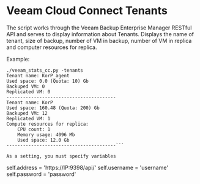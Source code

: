 # Veeam Cloud Connect Tenants

The script works through the Veeam Backup Enterprise Manager RESTful API and serves to display information about Tenants. Displays the name of tenant, size of backup, number of VM in backup, number of VM in replica and computer resources for replica.

Example:
```
./veeam_stats_cc.py -tenants
Tenant name: KorP_agent
Used space: 0.0 (Quota: 10) Gb
Backuped VM: 0
Replicated VM: 0
----------------------------------------
Tenant name: KorP
Used space: 160.48 (Quota: 200) Gb
Backuped VM: 12
Replicated VM: 1
Compute resources for replica:
	CPU count: 1
	Memory usage: 4096 Mb
	Used space: 12.0 Gb
----------------------------------------```

As a setting, you must specify variables
```
self.address = 'https://IP:9398/api/'
self.username = 'username'
self.password = 'password'
```